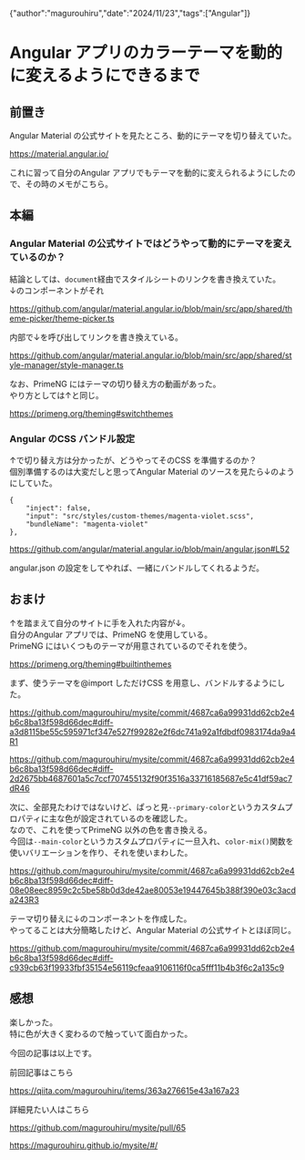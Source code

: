 {"author":"magurouhiru","date":"2024/11/23","tags":["Angular"]}
# Angular アプリのカラーテーマを動的に変えるようにできるまで

## 前置き
Angular Material の公式サイトを見たところ、動的にテーマを切り替えていた。  

https://material.angular.io/

これに習って自分のAngular アプリでもテーマを動的に変えられるようにしたので、その時のメモがこちら。

## 本編
### Angular Material の公式サイトではどうやって動的にテーマを変えているのか？
結論としては、`document`経由でスタイルシートのリンクを書き換えていた。  
↓のコンポーネントがそれ  

https://github.com/angular/material.angular.io/blob/main/src/app/shared/theme-picker/theme-picker.ts

内部で↓を呼び出してリンクを書き換えている。  

https://github.com/angular/material.angular.io/blob/main/src/app/shared/style-manager/style-manager.ts

なお、PrimeNG にはテーマの切り替え方の動画があった。  
やり方としては↑と同じ。  

https://primeng.org/theming#switchthemes

### Angular のCSS バンドル設定
↑で切り替え方は分かったが、どうやってそのCSS を準備するのか？  
個別準備するのは大変だしと思ってAngular Material のソースを見たら↓のようにしていた。  

```
{
    "inject": false,
    "input": "src/styles/custom-themes/magenta-violet.scss",
    "bundleName": "magenta-violet"
},
```

https://github.com/angular/material.angular.io/blob/main/angular.json#L52

angular.json の設定をしてやれば、一緒にバンドルしてくれるようだ。  

## おまけ
↑を踏まえて自分のサイトに手を入れた内容が↓。  
自分のAngular アプリでは、PrimeNG を使用している。  
PrimeNG にはいくつものテーマが用意されているのでそれを使う。  

https://primeng.org/theming#builtinthemes

まず、使うテーマを@import しただけCSS を用意し、バンドルするようにした。

https://github.com/magurouhiru/mysite/commit/4687ca6a99931dd62cb2e4b6c8ba13f598d66dec#diff-a3d8115be55c595971cf347e527f99282e2f6dc741a92a1fdbdf0983174da9a4R1

https://github.com/magurouhiru/mysite/commit/4687ca6a99931dd62cb2e4b6c8ba13f598d66dec#diff-2d2675bb4687601a5c7ccf707455132f90f3516a33716185687e5c41df59ac7dR46

次に、全部見たわけではないけど、ぱっと見`--primary-color`というカスタムプロパティに主な色が設定されているのを確認した。  
なので、これを使ってPrimeNG 以外の色を書き換える。  
今回は`--main-color`というカスタムプロパティに一旦入れ、`color-mix()`関数を使いバリエーションを作り、それを使いまわした。  

https://github.com/magurouhiru/mysite/commit/4687ca6a99931dd62cb2e4b6c8ba13f598d66dec#diff-08e08eec8959c2c5be58b0d3de42ae80053e19447645b388f390e03c3acda243R3

テーマ切り替えに↓のコンポーネントを作成した。  
やってることは大分簡略したけど、Angular Material の公式サイトとほぼ同じ。  

https://github.com/magurouhiru/mysite/commit/4687ca6a99931dd62cb2e4b6c8ba13f598d66dec#diff-c939cb63f19933fbf35154e56119cfeaa9106116f0ca5fff11b4b3f6c2a135c9

## 感想
楽しかった。  
特に色が大きく変わるので触っていて面白かった。  

今回の記事は以上です。  

前回記事はこちら  

https://qiita.com/magurouhiru/items/363a276615e43a167a23

詳細見たい人はこちら  

https://github.com/magurouhiru/mysite/pull/65

https://magurouhiru.github.io/mysite/#/
